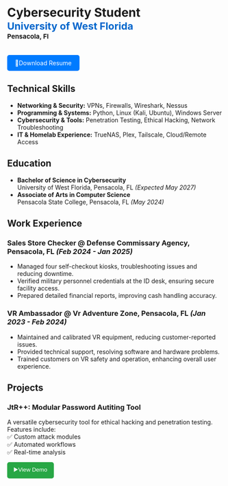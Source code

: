 # Cybersecurity Student<br><span style="color:#0066cc; font-size:smaller;"> University of West Florida </span><br><span style="font-size:15px;">Pensacola, Fl</span>


<a href="https://raw.githubusercontent.com/JohnDBumann/johndbumann.github.io/74f7f16201c0f13e0662e5151690c4180588e8ba/assets/Resume.pdf" style="display: inline-block; padding: 10px 18px; background-color: #007bff; color: white; border-radius: 5px; text-decoration: none; margin-top: 15px;">📄Download Resume</a>

## Technical Skills
- **Networking & Security:** VPNs, Firewalls, Wireshark, Nessus  
- **Programming & Systems:** Python, Linux (Kali, Ubuntu), Windows Server  
- **Cybersecurity & Tools:** Penetration Testing, Ethical Hacking, Network Troubleshooting  
- **IT & Homelab Experience:** TrueNAS, Plex, Tailscale, Cloud/Remote Access 

## Education
- **Bachelor of Science in Cybersecurity**  
  University of West Florida, Pensacola, FL _(Expected May 2027)_  
- **Associate of Arts in Computer Science**  
  Pensacola State College, Pensacola, FL _(May 2024)_  

## Work Experience
### Sales Store Checker @ Defense Commissary Agency, Pensacola, FL _(Feb 2024 - Jan 2025)_
- Managed four self-checkout kiosks, troubleshooting issues and reducing downtime.  
- Verified military personnel credentials at the ID desk, ensuring secure facility access.  
- Prepared detailed financial reports, improving cash handling accuracy. 

### VR Ambassador @ Vr Adventure Zone, Pensacola, FL _(Jan 2023 - Feb 2024)_
- Maintained and calibrated VR equipment, reducing customer-reported issues.  
- Provided technical support, resolving software and hardware problems.  
- Trained customers on VR safety and operation, enhancing overall user experience.  

## Projects

### JtR++: Modular Password Autiting Tool
A versatile cybersecurity tool for ethical hacking and penetration testing. Features include:  
✅ Custom attack modules  
✅ Automated workflows  
✅ Real-time analysis

<button onclick="toggleDemo()" style="display: inline-block; padding: 8px 15px; background-color: #28a745; color: white; border-radius: 5px; text-decoration: none; border: none; cursor: pointer;">▶️View Demo</button>

<div id="demoContainer" style="display: none; margin-top: 15px;">
    <iframe src="https://docs.google.com/document/d/e/2PACX-1vQzss70WGCsahhDrMihTjBaKzjpbZCKUXqTnwqKWogIhOmf5fgN8bdUWO2FZihhXBtXMKu5IXvIYcQg/pub?embedded=true" width="100%" height="600px"></iframe>
</div>

<script>
    function toggleDemo() {
        var demo = document.getElementById("demoContainer");
        if (demo.style.display === "none") {
            demo.style.display = "block";
        } else {
            demo.style.display = "none";
        }
    }
</script>

